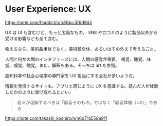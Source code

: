 # User Experience: UX

https://note.com/fladdict/n/n3fdcc5f6d9d4

UX は UI も含むけど、もっと広範なもの。
SNS や口コミのように製品以外から受ける影響なども全て含む。

喩えるなら、美術品単体でなく、美術館全体、あるいはその外まで考えること。

人間と何かの間のインタフェースには、人間の感覚が重要。
視覚、聴覚、味覚、嗅覚、触覚。また、解釈もある。そっちは art も参照。

認知科学や社会心理学の専門家を UX 担当にする会社が多いようだ。

情報を発信するサイトも、アプリと同じように UX を意識する。読んだ人が体験したかのように受け取れるといい。

> 我々が理解するべきは「顧客そのもの」ではなく「顧客体験（UX）」である

https://note.com/takashi_koshiro/n/n6d71a559a91f
